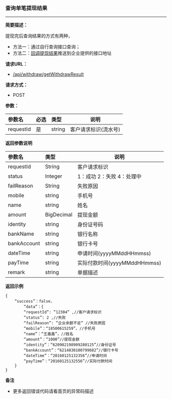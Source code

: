 ### 查询单笔提现结果

---

**简要描述：**

提现完后查询结果的方式有两种，

* 方法一：通过自行查询接口查询；
* 方法二：[回调提现结果](shi-shi-ti-xian/ti-xian-jie-guo-hui-diao.md)推送到企业提供的接口地址    

**请求URL：**

* [/api/withdraw/getWithdrawResult](https://openApi-qa.gongmall.com/api/withdraw/getWithdrawResult)

**请求方式：**

* POST 

**参数：**

| 参数名 | 必选 | 类型 | 说明 |
| :--- | :--- | :--- | --- |
| requestId | 是 | string | 客户请求标识\(流水号\) |

**返回参数说明**

| 参数名 | 类型 | 说明 |
| :--- | :--- | --- |
| requestId | String | 客户请求标识 |
| status | Integer | 1：成功 2：失败 4：处理中 |
| failReason | String | 失败原因 |
| mobile | string | 手机号 |
| name | string | 姓名 |
| amount | BigDecimal | 提现金额 |
| identity | string | 身份证号码 |
| bankName | string | 银行名称 |
| bankAccount | string | 银行卡号 |
| dateTime | string | 申请时间\(yyyyMMddHHmmss\) |
| payTime | string | 实际付款时间\(yyyyMMddHHmmss\) |
| remark | string | 单据描述 |

**返回示例**

```
{
    “success”：false，
        “data”：{
        “requestId”: ”12304” ,//客户请求标识
        “status”: 2 ,//失败
        “failReason”: ”企业余额不足” //失败原因
        “mobile”：“18500615259”，//手机号
        “name”：“王鑫鑫”，//姓名
        “amount”：“1000”//提现金额
        “identity”：“620902198909280125”//身份证号
        “bankAccount”：“6214830100799682”//银行卡号
        “dateTime”：“20160125132356”//申请时间
        “payTime”：“20160125132556”//实际付款时间
    }
}
```

**备注**

* 更多返回错误代码请看首页的异常码描述



